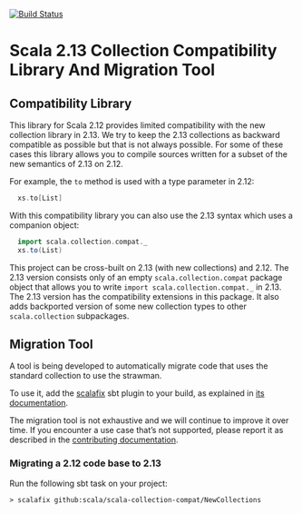 [![Build Status](https://travis-ci.org/scala/scala-collection-compat.svg?branch=master)](https://travis-ci.org/scala/scala-collection-compat)

Scala 2.13 Collection Compatibility Library And Migration Tool
==============================================================

## Compatibility Library

This library for Scala 2.12 provides limited compatibility with the new collection library in 2.13. We try to keep the
2.13 collections as backward compatible as possible but that is not always possible. For some of these cases this
library allows you to compile sources written for a subset of the new semantics of 2.13 on 2.12.

For example, the `to` method is used with a type parameter in 2.12:

```scala
  xs.to[List]
```

With this compatibility library you can also use the 2.13 syntax which uses a companion object:

```scala
  import scala.collection.compat._
  xs.to(List)
```

This project can be cross-built on 2.13 (with new collections) and 2.12. The 2.13 version consists only of an
empty `scala.collection.compat` package object that allows you to write `import scala.collection.compat._` in 2.13. 
The 2.13 version has the compatibility extensions in this package. It also adds backported version of some new collection
types to other `scala.collection` subpackages.

## Migration Tool

A tool is being developed to automatically migrate code that uses the standard
collection to use the strawman.

To use it, add the [scalafix](https://scalacenter.github.io/scalafix/) sbt plugin
to your build, as explained in
[its documentation](https://scalacenter.github.io/scalafix/#Installation).

The migration tool is not exhaustive and we will continue to improve
it over time. If you encounter a use case that’s not supported, please
report it as described in the
[contributing documentation](CONTRIBUTING.md#migration-tool).

### Migrating a 2.12 code base to 2.13

Run the following sbt task on your project:

~~~
> scalafix github:scala/scala-collection-compat/NewCollections
~~~
